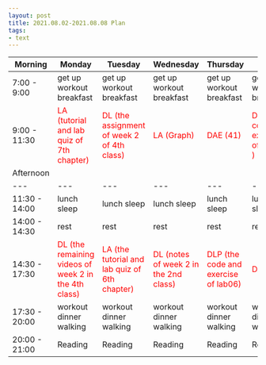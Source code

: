 ```yaml
---
layout: post
title: 2021.08.02-2021.08.08 Plan
tags:
- text
---   
```


| Morning | Monday | Tuesday | Wednesday | Thursday | Friday | Saturday | Sunday |
|---|---|---|---|---|---|---|---|
| 7:00 - 9:00  | get up workout breakfast | get up workout breakfast | get up workout breakfast | get up workout breakfast | get up workout breakfast | get up workout breakfast | get up workout breakfast |
| 9:00 - 11:30 | <font color=red>LA (tutorial and lab quiz of 7th chapter)| <font color=red> DL (the assignment of week 2 of 4th class) | <font color=red> LA (Graph) | <font color=red > DAE (41) | <font color=red > DLP (the code and exercise of lab08 ) | do something I like | do something I like |
| Afternoon  |   |   |   |   |   |   |   |
|---|---|---|---|---|---|---|---|
| 11:30 - 14:00  | lunch sleep | lunch sleep | lunch sleep | lunch sleep | lunch sleep | lunch sleep | lunch sleep |
| 14:00 - 14:30  | rest | rest | rest | rest | rest | rest | rest |
| 14:30 - 17:30  | <font color=red >DL (the remaining videos of week 2 in the 4th class) | <font color=red> LA (the tutorial and lab quiz of 6th chapter) | <font color=red > DL (notes of week 2 in the 2nd class) | <font color=red > DLP (the code and exercise of lab06) | <font color=red > DAE (51) | do something I like | do something I like |
| 17:30 - 20:00  | workout dinner walking | workout dinner walking | workout dinner walking | workout dinner walking | workout dinner walking | workout dinner walking | workout dinner walking |
| 20:00 - 21:00  | Reading | Reading | Reading | Reading | Reading | Reading | Reading |
